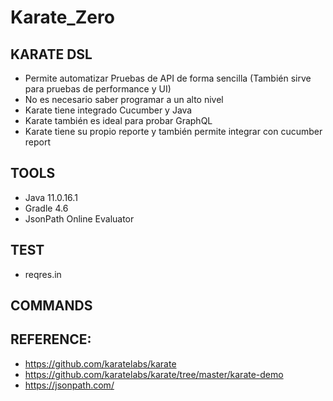 # Karate_Zero

KARATE DSL
-----------

- Permite automatizar Pruebas de API de forma sencilla (También sirve para pruebas de performance y UI)
- No es necesario saber programar a un alto nivel
- Karate tiene integrado Cucumber y Java
- Karate también es ideal para probar GraphQL
- Karate tiene su propio reporte y también permite integrar con cucumber report

TOOLS
-------
- Java 11.0.16.1
- Gradle 4.6
- JsonPath Online Evaluator

TEST
-----
- reqres.in

COMMANDS 
---------

REFERENCE:
-----------
- https://github.com/karatelabs/karate
- https://github.com/karatelabs/karate/tree/master/karate-demo
- https://jsonpath.com/